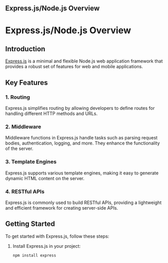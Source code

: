 
## Express.js/Node.js Overview

# Express.js/Node.js Overview

## Introduction

[Express.js](https://expressjs.com/) is a minimal and flexible Node.js web application framework that provides a robust set of features for web and mobile applications.

## Key Features

### 1. Routing

Express.js simplifies routing by allowing developers to define routes for handling different HTTP methods and URLs.

### 2. Middleware

Middleware functions in Express.js handle tasks such as parsing request bodies, authentication, logging, and more. They enhance the functionality of the server.

### 3. Template Engines

Express.js supports various template engines, making it easy to generate dynamic HTML content on the server.

### 4. RESTful APIs

Express.js is commonly used to build RESTful APIs, providing a lightweight and efficient framework for creating server-side APIs.

## Getting Started

To get started with Express.js, follow these steps:

1. Install Express.js in your project:

   ```bash
   npm install express
   ```
